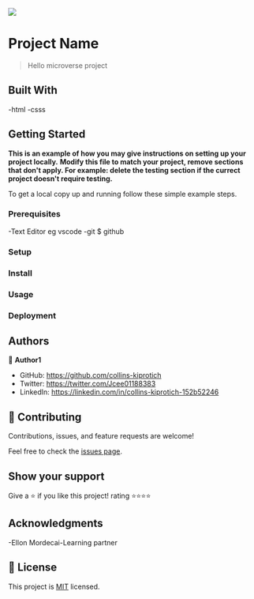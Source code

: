 ![](https://img.shields.io/badge/Microverse-blueviolet)

# Project Name

> Hello microverse project


## Built With
-html
-csss

## Getting Started

**This is an example of how you may give instructions on setting up your project locally.**
**Modify this file to match your project, remove sections that don't apply. For example: delete the testing section if the currect project doesn't require testing.**


To get a local copy up and running follow these simple example steps.

### Prerequisites
-Text Editor eg vscode
-git $ github

### Setup

### Install

### Usage



### Deployment



## Authors

👤 **Author1**

- GitHub: https://github.com/collins-kiprotich
- Twitter: https://twitter.com/Jcee01188383
- LinkedIn: https://linkedin.com/in/collins-kiprotich-152b52246



## 🤝 Contributing

Contributions, issues, and feature requests are welcome!

Feel free to check the [issues page](../../issues/).

## Show your support

Give a ⭐️ if you like this project!
rating ⭐️⭐️⭐️⭐️

## Acknowledgments
-Ellon Mordecai-Learning partner


## 📝 License

This project is [MIT](./LICENSE) licensed.
